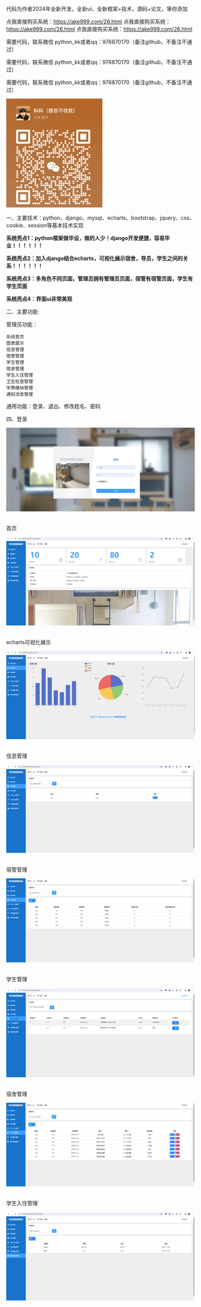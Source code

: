 代码为作者2024年全新开发，全新ui，全新框架+技术，源码+论文，等你添加

点我直接购买系统：https://ake999.com/26.html
点我直接购买系统：https://ake999.com/26.html
点我直接购买系统：https://ake999.com/26.html


需要代码，联系微信 python_kk或者qq：976870170（备注github，不备注不通过）

需要代码，联系微信 python_kk或者qq：976870170（备注github，不备注不通过）

需要代码，联系微信 python_kk或者qq：976870170（备注github，不备注不通过）

![img](./200.png)



一、主要技术：python、django、mysql、echarts、bootstrap、jquery、css、cookie、session等基本技术实现

**系统亮点1：python框架做毕设，做的人少！django开发便捷，容易毕业！！！！！！**

**系统亮点2：加入django结合echarts，可视化展示宿舍，导员，学生之间的关系！！！！！！**

**系统亮点3：多角色不同页面，管理员拥有管理员页面，宿管有宿管页面，学生有学生页面**

**系统亮点4：界面ui非常美观**


 二、主要功能:

管理员功能：

```
系统首页
图表展示
信息管理
宿管管理
学生管理
宿舍管理
学生入住管理
卫生检查管理
学费缴纳管理
通知消息管理
```

通用功能：登录、退出、修改姓名、密码



四、登录



![img](./0.png)![点击并拖拽以移动](data:image/gif;base64,R0lGODlhAQABAPABAP///wAAACH5BAEKAAAALAAAAAABAAEAAAICRAEAOw==)



首页

![img](./1.png)![点击并拖拽以移动](data:image/gif;base64,R0lGODlhAQABAPABAP///wAAACH5BAEKAAAALAAAAAABAAEAAAICRAEAOw==)

echarts可视化展示

![img](./2.png)![点击并拖拽以移动](data:image/gif;base64,R0lGODlhAQABAPABAP///wAAACH5BAEKAAAALAAAAAABAAEAAAICRAEAOw==)

信息管理

![img](./3.png)![点击并拖拽以移动](data:image/gif;base64,R0lGODlhAQABAPABAP///wAAACH5BAEKAAAALAAAAAABAAEAAAICRAEAOw==)

宿管管理

![img](./4.png)![点击并拖拽以移动](data:image/gif;base64,R0lGODlhAQABAPABAP///wAAACH5BAEKAAAALAAAAAABAAEAAAICRAEAOw==)

学生管理

![img](./5.png)![点击并拖拽以移动](data:image/gif;base64,R0lGODlhAQABAPABAP///wAAACH5BAEKAAAALAAAAAABAAEAAAICRAEAOw==)

宿舍管理

![img](./6.png)![点击并拖拽以移动](data:image/gif;base64,R0lGODlhAQABAPABAP///wAAACH5BAEKAAAALAAAAAABAAEAAAICRAEAOw==)

学生入住管理

![img](./7.png)
